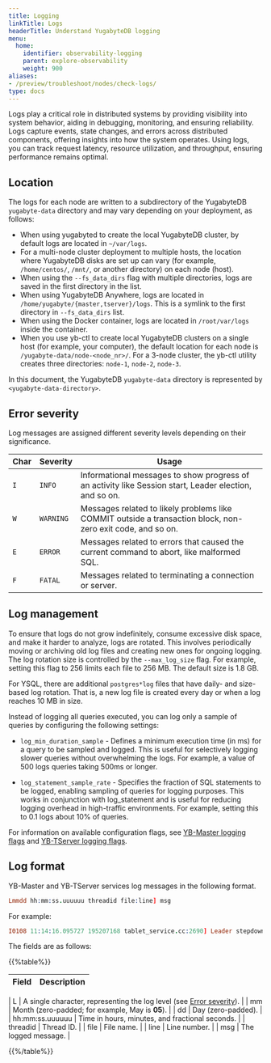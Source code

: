 ```yaml
---
title: Logging
linkTitle: Logs
headerTitle: Understand YugabyteDB logging
menu:
  home:
    identifier: observability-logging
    parent: explore-observability
    weight: 900
aliases:
- /preview/troubleshoot/nodes/check-logs/
type: docs
---
```


Logs play a critical role in distributed systems by providing visibility into system behavior, aiding in debugging, monitoring, and ensuring reliability. Logs capture events, state changes, and errors across distributed components, offering insights into how the system operates. Using logs, you can track request latency, resource utilization, and throughput, ensuring performance remains optimal.

## Location

The logs for each node are written to a subdirectory of the YugabyteDB `yugabyte-data` directory and may vary depending on your deployment, as follows:

- When using yugabyted to create the local YugabyteDB cluster, by default logs are located in `~/var/logs`.
- For a multi-node cluster deployment to multiple hosts, the location where YugabyteDB disks are set up can vary (for example, `/home/centos/`, `/mnt/`, or another directory) on each node (host).
- When using the `--fs_data_dirs` flag with multiple directories, logs are saved in the first directory in the list.
- When using YugabyteDB Anywhere, logs are located in `/home/yugabyte/{master,tserver}/logs`. This is a symlink to the first directory in `--fs_data_dirs` list.
- When using the Docker container, logs are located in `/root/var/logs` inside the container.
- When you use yb-ctl to create local YugabyteDB clusters on a single host (for example, your computer), the default location for each node is `/yugabyte-data/node-<node_nr>/`. For a 3-node cluster, the yb-ctl utility creates three directories: `node-1`, `node-2`, `node-3`.

In this document, the YugabyteDB `yugabyte-data` directory is represented by `<yugabyte-data-directory>`.

## Error severity

Log messages are assigned different severity levels depending on their significance.

Char | Severity  |                                                Usage
---- | --------- | ---------------------------------------------------------------------------------------------------
`I`  | `INFO`    | Informational messages to show progress of an activity like Session start, Leader election, and so on.
`W`  | `WARNING` | Messages related to likely problems like COMMIT outside a transaction block, non-zero exit code, and so on.
`E`  | `ERROR`   | Messages related to errors that caused the current command to abort, like malformed SQL.
`F`  | `FATAL`   | Messages related to terminating a connection or server.

## Log management

To ensure that logs do not grow indefinitely, consume excessive disk space, and make it harder to analyze, logs are rotated. This involves periodically moving or archiving old log files and creating new ones for ongoing logging. The log rotation size is controlled by the `--max_log_size` flag. For example, setting this flag to 256 limits each file to 256 MB. The default size is 1.8 GB.

For YSQL, there are additional `postgres*log` files that have daily- and size-based log rotation. That is, a new log file is created every day or when a log reaches 10 MB in size.

Instead of logging all queries executed, you can log only a sample of queries by configuring the following settings:

- `log_min_duration_sample` - Defines a minimum execution time (in ms) for a query to be sampled and logged. This is useful for selectively logging slower queries without overwhelming the logs. For example, a value of 500 logs queries taking 500ms or longer.

- `log_statement_sample_rate` - Specifies the fraction of SQL statements to be logged, enabling sampling of queries for logging purposes. This works in conjunction with log_statement and is useful for reducing logging overhead in high-traffic environments. For example, setting this to 0.1 logs about 10% of queries.

For information on available configuration flags, see [YB-Master logging flags](../../../reference/configuration/yb-master/#logging-flags) and [YB-TServer logging flags](../../../reference/configuration/yb-tserver/#logging-flags).

## Log format

YB-Master and YB-TServer services log messages in the following format.

```prolog
Lmmdd hh:mm:ss.uuuuuu threadid file:line] msg
```

For example:

```prolog
I0108 11:14:16.095727 195207168 tablet_service.cc:2690] Leader stepdown request tablet_id: "a00a5..." dest_uuid: "28fc3..." new_leader_uuid: "737bb..." failed. Resp code=UNKNOWN_ERROR
```

The fields are as follows:

{{%table%}}

| Field | Description |
| ----- | ----------- |

| L | A single character, representing the log level (see [Error severity](#error-severity)). |
| mm | Month (zero-padded; for example, May is **05**). |
| dd | Day (zero-padded). |
| hh:mm:ss.uuuuuu | Time in hours, minutes, and fractional seconds. |
| threadid | Thread ID. |
| file | File name. |
| line | Line number. |
| msg | The logged message. |

{{%/table%}}
